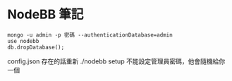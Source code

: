 # NodeBB 筆記

```text
mongo -u admin -p 密碼 --authenticationDatabase=admin
use nodebb
db.dropDatabase();
```

config.json 存在的話重新 ./nodebb setup 不能設定管理員密碼，他會隨機給你一個

